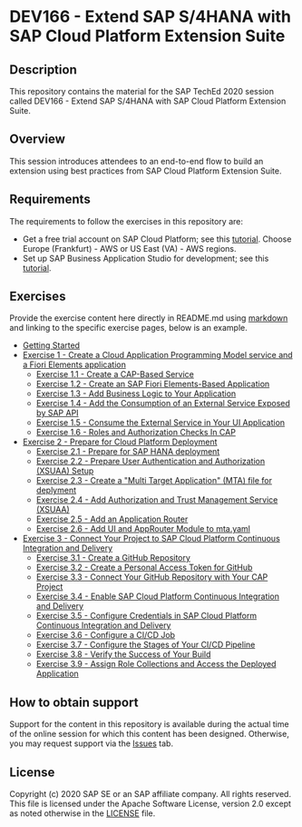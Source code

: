 # DEV166 - Extend SAP S/4HANA with SAP Cloud Platform Extension Suite

## Description

This repository contains the material for the SAP TechEd 2020 session called DEV166 - Extend SAP S/4HANA with SAP Cloud Platform Extension Suite.  

## Overview

This session introduces attendees to an end-to-end flow to build an extension using best practices from SAP Cloud Platform Extension Suite.

## Requirements

The requirements to follow the exercises in this repository are:
- Get a free trial account on SAP Cloud Platform; see this [tutorial](https://developers.sap.com/tutorials/hcp-create-trial-account.html). Choose Europe (Frankfurt) - AWS or US East (VA) - AWS regions.
- Set up SAP Business Application Studio for development; see this [tutorial](https://developers.sap.com/tutorials/appstudio-onboarding.html).

## Exercises

Provide the exercise content here directly in README.md using [markdown](https://guides.github.com/features/mastering-markdown/) and linking to the specific exercise pages, below is an example.

- [Getting Started](exercises/ex0/)
- [Exercise 1 - Create a Cloud Application Programming Model service and a Fiori Elements application](exercises/ex1/)
    - [Exercise 1.1 - Create a CAP-Based Service](exercises/ex1#exercise-11-create-a-cap-based-service)
    - [Exercise 1.2 - Create an SAP Fiori Elements-Based Application](exercises/ex1#exercise-12-create-an-sap-fiori-elements-based-application)
    - [Exercise 1.3 - Add Business Logic to Your Application](exercises/ex1#exercise-13-add-business-logic-to-your-applicat)
    - [Exercise 1.4 - Add the Consumption of an External Service Exposed by SAP API](exercises/ex1#exercise-14-add-the-consumption-of-an-external-service-exposed-by-sap-api-business-hub-to-your-service)
    - [Exercise 1.5 - Consume the External Service in Your UI Application](exercises/ex1#exercise-15-consume-the-external-service-in-your-ui-application)
    - [Exercise 1.6 - Roles and Authorization Checks In CAP](exercises/ex1#exercise-16--roles-and-authorization-checks-in-cap)
- [Exercise 2 - Prepare for Cloud Platform Deployment](exercises/ex2/)
    - [Exercise 2.1 - Prepare for SAP HANA deployment](exercises/ex2#exercise-21-prepare-for-sap-hana-deployment)
    - [Exercise 2.2 - Prepare User Authentication and Authorization (XSUAA) Setup](exercises/ex2#exercise-22-prepare-user-authentication-and-authorization-xsuaa-setup)
    - [Exercise 2.3 - Create a "Multi Target Application" (MTA) file for deplyment](exercises/ex2#exercise-23-create-a-multi-target-application-mta-file-for-deplyment)
    - [Exercise 2.4 - Add Authorization and Trust Management Service (XSUAA)](exercises/ex2#exercise-24--add-authorization-and-trust-management-service-xsuaa)
    - [Exercise 2.5 - Add an Application Router](exercises/ex2#exercise-25--add-an-application-router)
    - [Exercise 2.6 - Add UI and AppRouter Module to mta.yaml](exercises/ex2#exercise-26-add-ui-and-approuter-module-to-mtayaml)
- [Exercise 3 - Connect Your Project to SAP Cloud Platform Continuous Integration and Delivery](exercises/ex3/)
    - [Exercise 3.1 - Create a GitHub Repository](exercises/ex3#exercise-31-create-a-github-repository)
    - [Exercise 3.2 - Create a Personal Access Token for GitHub](exercises/ex3#exercise-32-create-a-personal-access-token-for-github)
    - [Exercise 3.3 - Connect Your GitHub Repository with Your CAP Project](exercises/ex3#exercise-33-connect-your-github-repository-with-your-cap-project)
    - [Exercise 3.4 - Enable SAP Cloud Platform Continuous Integration and Delivery](exercises/ex3#exercise-34-enable-sap-cloud-platform-continuous-integration-and-delivery)
    - [Exercise 3.5 - Configure Credentials in SAP Cloud Platform Continuous Integration and Delivery](exercises/ex3#exercise-35-configure-credentials-in-sap-cloud-platform-continuous-integration-and-delivery)
    - [Exercise 3.6 - Configure a CI/CD Job](exercises/ex3#exercise-36-configure-a-cicd-job)
    - [Exercise 3.7 - Configure the Stages of Your CI/CD Pipeline](exercises/ex3#exercise-37-configure-the-stages-of-your-cicd-pipeline)
    - [Exercise 3.8 - Verify the Success of Your Build](exercises/ex3#exercise-38-verify-the-success-of-your-build)
    - [Exercise 3.9 -  Assign Role Collections and Access the Deployed Application](exercises/ex3#exercise-39-assign-role-collections-and-access-the-deployed-application)


## How to obtain support

Support for the content in this repository is available during the actual time of the online session for which this content has been designed. Otherwise, you may request support via the [Issues](../../issues) tab.

## License
Copyright (c) 2020 SAP SE or an SAP affiliate company. All rights reserved. This file is licensed under the Apache Software License, version 2.0 except as noted otherwise in the [LICENSE](LICENSES/Apache-2.0.txt) file.
